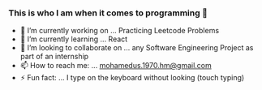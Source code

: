 ### This is who I am when it comes to programming 👋

- 🔭 I’m currently working on ... Practicing Leetcode Problems
- 🌱 I’m currently learning ... React
- 👯 I’m looking to collaborate on ... any Software Engineering Project as part of an internship
- 📫 How to reach me: ... mohamedus.1970.hm@gmail.com
- ⚡ Fun fact: ... I type on the keyboard without looking (touch typing)
